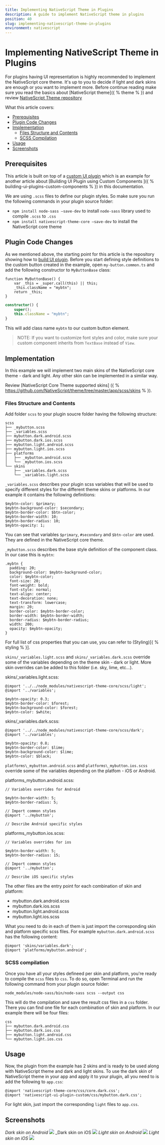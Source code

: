 ```yaml
---
title: Implementing NativeScript Theme in Plugins
description: A guide to implement NativeScript theme in plugins
position: 40
slug: implementing-nativescript-theme-in-plugins
environment: nativescript
---
```


# Implementing NativeScript Theme in Plugins

For plugins having UI representation is highly recommended to implement the NativeScript core theme. It's up to you to decide if light and dark skins are enough or you want to implement more. Before continue reading make sure you read the basics about [NativeScript theme]({ % theme % }) and review [NativeScript Theme repository](https://github.com/NativeScript/theme)

What this article covers:
* [Prerequisites](#prerequisites)
* [Plugin Code Changes](#plugin-code-changes)
* [Implementation](#implementation)
    * [Files Structure and Contents](#files-structure-and-contents) 
    * [SCSS Compilation](#scss-compilation)
* [Usage](#usage)
* [Screenshots](#screenshots)

## Prerequisites

This article is built on top of a [custom UI plugin](https://github.com/NativeScript/nativescript-ui-plugin-custom) which is an example for another article about [Building UI Plugin using Custom Components ]({ % building-ui-plugins-custom-components % }) in this documentation.

We are using `.scss` files to define our plugin styles. So make sure you run the following commands in your plugin source folder:

* `npm install node-sass —save-dev` to install `node-sass` library used     to compile `.scss` to `.css`
* `npm install nativescript-theme-core —save-dev` to install the NativeScript core theme

## Plugin Code Changes

As we mentioned above, the starting point for this article is the repository showing how to [build UI plugin]((https://github.com/NativeScript/nativescript-ui-plugin-custom)). Before you start defining style definitions to the custom button created in the example, open `my-button.common.ts` and add the following constructor to `MyButtonBase` class:

```JavaScripts
function MyButtonBase() {
    var _this = _super.call(this) || this;
    _this.className = "mybtn";
    return _this;
}
```
```TypeScript
constructor() {
    super();
    this.className = "mybtn";
}  
```
This will add class name `mybtn` to our custom button element. 

> NOTE: If you want to customize font styles and color, make sure your custom component inherits from `TextBase` instead of `View`.

## Implementation

In this example we will implement two main skins of the NativeScript core theme - dark and light. Any other skin can be implemented in a similar way. 

Review [NativeScript Core Theme supported skins] ({ % https://github.com/NativeScript/theme/tree/master/app/scss/skins % }).

### Files Structure and Contents

Add folder `scss` to your plugin soucre folder having the following structure:

```
scss
├── _mybutton.scss
├── _variables.scss
├── mybutton.dark.android.scss
├── mybutton.dark.ios.scss
├── mybutton.light.android.scss
├── mybutton.light.ios.scss
├── platforms
│   ├── _mybutton.android.scss
│   └── _mybutton.ios.scss
└── skins
    ├── _variables.dark.scss
    └── _variables.light.scss
```
`_variables.scss` describes your plugin scss variables that will be used to specify different styles for the different theme skins or platforms. In our example it contains the following definitions:

```
$mybtn-color: $primary;
$mybtn-background-color: $secondary;
$mybtn-border-color: $btn-color;
$mybtn-border-width: 10;
$mybtn-border-radius: 10;
$mybtn-opacity: 1;

``` 

You can see that variables `$primary`, `#secondary` and `$btn-color` are used. They are defined in the NativeScript core theme.

`_mybutton.scss` describes the base style definition of the component class. In our case this is `mybtn`:

```
.mybtn {
  padding: 20;
  background-color: $mybtn-background-color;
  color: $mybtn-color;
  font-size: 20;
  font-weight: bold;
  font-style: normal;
  text-align: center;
  text-decoration: none;
  text-transform: lowercase;
  margin: 20; 
  border-color: $mybtn-border-color;
  border-width: $mybtn-border-width;
  border-radius: $mybtn-border-radius;
  width: 200;
  opacity: $mybtn-opacity;
}

```

For full list of css properties that you can use, you can refer to (Styling)[{ % styling % }].

`skins/_variables.light.scss` and `skins/_variables.dark.scss` override some of the variables depending on the theme skin - dark or light. More skin overrides can be added to this folder (i.e. sky, lime, etc...). 

skins/_variables.light.scss:
```
@import '../../node_modules/nativescript-theme-core/scss/light';
@import '../variables';

$mybtn-opacity: 0.3;
$mybtn-border-color: $forest;
$mybtn-background-color: $forest;
$mybtn-color: $white;
```

skins/_variables.dark.scss:
```
@import '../../node_modules/nativescript-theme-core/scss/dark';
@import '../variables';

$mybtn-opacity: 0.8;
$mybtn-border-color: $lime;
$mybtn-background-color: $lime;
$mybtn-color: $black;
```

`platforms\_mybutton.android.scss` and `platforms\_mybutton.ios.scss` override some of the variables depending on the platfom - iOS or Android.

platforms\_mybutton.android.scss:
````
// Variables overrides for Android

$mybtn-border-width: 5;
$mybtn-border-radius: 5;

// Import common styles
@import '../mybutton';

// Describe Android specific styles
````

platforms\_mybutton.ios.scss:
```
// Variables overrides for ios

$mybtn-border-width: 5;
$mybtn-border-radius: 15;

// Import common styles
@import '../mybutton';

// Describe iOS specific styles
```

The other files are the entry point for each combination of skin and platform:

* mybutton.dark.android.scss
* mybutton.dark.ios.scss
* mybutton.light.android.scss
* mybutton.light.ios.scss

What you need to do in each of them is just import the corresponding skin and platform specific scss files. For example `mybutton.dark.android.scss` has the following content:

```
@import 'skins/variables.dark';
@import 'platforms/mybutton.android';

```

### SCSS compilation

Once you have all your styles defineed per skin and platform, you're ready to compile the `scss` files to `css`. To do so, open Terminal and run the following command from your plugin source folder:

`node_modules/node-sass/bin/node-sass scss --output css`

This will do the compilation and save the result css files in a `css` folder. There you can find one file for each combination of skin and platform. In our example there will be four files:

```
css
├── mybutton.dark.android.css
├── mybutton.dark.ios.css
├── mybutton.light.android.css
└── mybutton.light.ios.css
```

## Usage

Now, the plugin from the example has 2 skins and is ready to be used along with NativeScript theme and dark and light skins. To use the dark skin of NativeScript theme in your app and apply it to your plugin, all you need to is add the following to `app.css`:

```
@import 'nativescript-theme-core/css/core.dark.css';
@import 'nativescript-ui-plugin-custom/css/mybutton.dark.css';
```

For light skin, just import the corresponding `light` files to `app.css`.


## Screenshots

_Dark skin on Android_
![](../img/plugins/dark-android.png) 
_Dark skin on iOS
![](../img/plugins/dark-ios.png)
_Light skin on Android_
![](../img/plugins/light-android.png) 
_Light skin on iOS_
![](../img/plugins/light-ios.png)